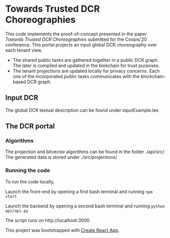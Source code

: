 #  Towards Trusted DCR Choreographies
This code implements the proof-of-concept presented in the paper <em>Towards Trusted DCR Choreographies</em> submitted for the Coopis'20 conference. 
This portal projects an input global DCR choreography over each tenant view. 
- The shared public tasks are gathered together in a public DCR graph. The later is compiled and updated in the blokchain for trust purposes. 
- The tenant projections are updated locally for privacy concerns. Each one of the incorporated public tasks communicates with the blockchain-based DCR graph. 


## Input DCR
The global DCR textual description can be found under inputExample.tex

## The DCR portal

### Algorithms
The projection and bitvector algorithms can be found in the folder ./api/src/
The generated data is stored under ./src/projections/

### Running the code
To run the code locally, 

Launch the front-end by opening a first bash terminal and running 
<code>npm start</code>

Launch the backend by opening a second bash terminal and running 
<code>python api/api.py</code>
    
The script runs on http://localhost:3000




This project was bootstrapped with [Create React App](https://github.com/facebook/create-react-app).
